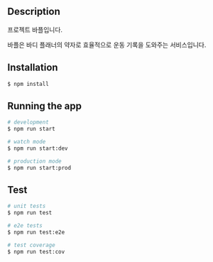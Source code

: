## Description

프로젝트 바플입니다. 

바플은 바디 플래너의 약자로 효율적으로 운동 기록을 도와주는 서비스입니다.

## Installation

```bash
$ npm install
```

## Running the app

```bash
# development
$ npm run start

# watch mode
$ npm run start:dev

# production mode
$ npm run start:prod
```

## Test

```bash
# unit tests
$ npm run test

# e2e tests
$ npm run test:e2e

# test coverage
$ npm run test:cov
```
